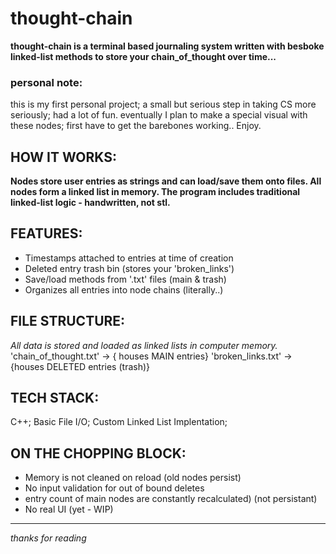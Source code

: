 # thought-chain
 **thought-chain is a terminal based journaling system written with besboke linked-list methods to store your chain_of_thought over time...**
 
### personal note:
  this is my first personal project; 
  a small but serious step in taking CS more seriously; 
  had a lot of fun.
  eventually I plan to make a special visual with these nodes; 
  first have to get the barebones working..
  Enjoy.

## HOW IT WORKS:
  **Nodes store user entries as strings and can load/save them onto files. All nodes form a linked list in memory. 
    The program includes traditional linked-list logic - handwritten, not stl.**
    
## FEATURES:
  - Timestamps attached to entries at time of creation
  - Deleted entry trash bin (stores your 'broken_links')
  - Save/load methods from '.txt' files (main & trash)
  - Organizes all entries into node chains (literally..)

## FILE STRUCTURE: 
  *All data is stored and loaded as linked lists in computer memory.*
  'chain_of_thought.txt' -> { houses MAIN entries} 
  'broken_links.txt' -> {houses DELETED entries (trash)}

## TECH STACK:
  C++;  Basic File I/O;  Custom Linked List Implentation;

## ON THE CHOPPING BLOCK:
  - Memory is not cleaned on reload (old nodes persist)
  - No input validation for out of bound deletes
  - entry count of main nodes are constantly recalculated) (not persistant)
  - No real UI (yet - WIP)

---
*thanks for reading*
